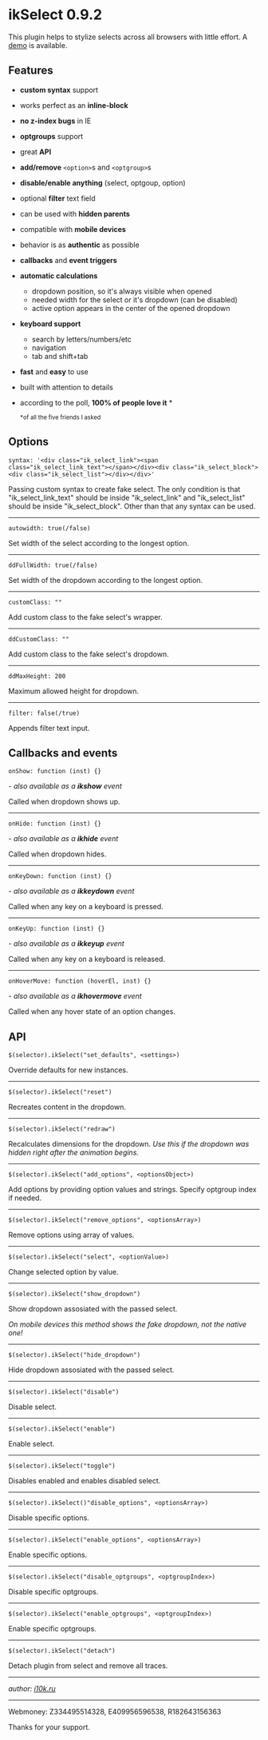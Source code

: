# ikSelect 0.9.2

This plugin helps to stylize selects across all browsers with little effort. A [demo](http://igor10k.github.com/ikSelect/) is available.

## Features

* **custom syntax**  support
* works perfect as an **inline-block**
* **no z-index bugs**  in IE
* **optgroups**  support
* great **API**
* **add/remove** `<option>`s and `<optgroup>`s
* **disable/enable anything**  (select, optgoup, option)
* optional **filter**  text field
* can be used with **hidden parents**
* compatible with **mobile devices**
* behavior is as **authentic**  as possible
* **callbacks**  and **event triggers**
* **automatic calculations**
	* dropdown position, so it's always visible when opened
	* needed width for the select or it's dropdown (can be disabled)
	* active option appears in the center of the opened dropdown

* **keyboard support**
	* search by letters/numbers/etc
	* navigation
	* tab and shift+tab

* **fast**  and **easy**  to use
* built with attention to details
* according to the poll, **100% of people love it** *

	<small>*of all the five friends I asked</small>

## Options

	syntax: '<div class="ik_select_link"><span class="ik_select_link_text"></span></div><div class="ik_select_block"><div class="ik_select_list"></div></div>'
Passing custom syntax to create fake select.
The only condition is that "ik_select_link_text" should be inside "ik_select_link" and "ik_select_list" should be inside "ik_select_block".
Other than that any syntax can be used.

---

	autowidth: true(/false)
Set width of the select according to the longest option.

---

	ddFullWidth: true(/false)
Set width of the dropdown according to the longest option.

---

	customClass: ""
Add custom class to the fake select's wrapper.

---

	ddCustomClass: ""
Add custom class to the fake select's dropdown.

---

	ddMaxHeight: 200
Maximum allowed height for dropdown.

---

	filter: false(/true)
Appends filter text input.

## Callbacks and events
	onShow: function (inst) {}
*- also available as a __ikshow__ event*

Called when dropdown shows up.

---

	onHide: function (inst) {}
*- also available as a __ikhide__ event*

Called when dropdown hides.

---

	onKeyDown: function (inst) {}
*- also available as a __ikkeydown__ event*

Called when any key on a keyboard is pressed.

---

	onKeyUp: function (inst) {}
*- also available as a __ikkeyup__ event*

Called when any key on a keyboard is released.

---

	onHoverMove: function (hoverEl, inst) {}
*- also available as a __ikhovermove__ event*

Called when any hover state of an option changes.

## API

	$(selector).ikSelect("set_defaults", <settings>)
Override defaults for new instances.

---

	$(selector).ikSelect("reset")
Recreates content in the dropdown.

---

	$(selector).ikSelect("redraw")
Recalculates dimensions for the dropdown.
*Use this if the dropdown was hidden right after the animation begins.*

---

	$(selector).ikSelect("add_options", <optionsObject>)
Add options by providing option values and strings.
Specify optgroup index if needed.

---

	$(selector).ikSelect("remove_options", <optionsArray>)
Remove options using array of values.

---

	$(selector).ikSelect("select", <optionValue>)
Change selected option by value.

---

	$(selector).ikSelect("show_dropdown")
Show dropdown assosiated with the passed select.

*On mobile devices this method shows the fake dropdown, not the native one!*

---

	$(selector).ikSelect("hide_dropdown")
Hide dropdown assosiated with the passed select.

---

	$(selector).ikSelect("disable")

Disable select.

---

	$(selector).ikSelect("enable")
Enable select.


---

	$(selector).ikSelect("toggle")
Disables enabled and enables disabled select.

---

	$(selector).ikSelect()"disable_options", <optionsArray>)
Disable specific options.

---

	$(selector).ikSelect("enable_options", <optionsArray>)
Enable specific options.

---

	$(selector).ikSelect("disable_optgroups", <optgroupIndex>)
Disable specific optgroups.

---

	$(selector).ikSelect("enable_optgroups", <optgroupIndex>)
Enable specific optgroups.

---

	$(selector).ikSelect("detach")
Detach plugin from select and remove all traces.

---

*author: [i10k.ru](http://i10k.ru)*

---

Webmoney: Z334495514328, E409956596538, R182643156363

Thanks for your support.